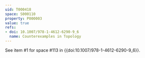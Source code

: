 ```yaml
---
uid: T000418
space: S000110
property: P000003
value: true
refs:
- doi: 10.1007/978-1-4612-6290-9_6
  name: Counterexamples in Topology
---
```


See item #1 for space #113 in {{doi:10.1007/978-1-4612-6290-9_6}}.
